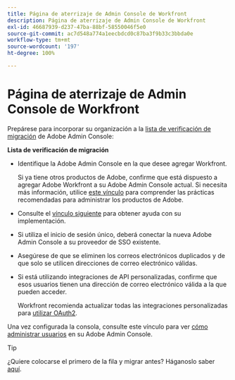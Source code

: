 ```yaml
---
title: Página de aterrizaje de Admin Console de Workfront
description: Página de aterrizaje de Admin Console de Workfront
exl-id: 46687939-d237-47ba-88bf-58550046f5e0
source-git-commit: ac7d548a774a1eecbdcd0c87ba3f9b33c3bbda0e
workflow-type: tm+mt
source-wordcount: '197'
ht-degree: 100%

---
```


# Página de aterrizaje de Admin Console de Workfront

Prepárese para incorporar su organización a la [lista de verificación de migración](https://experienceleague.adobe.com/docs/workfront/using/administration-and-setup/admin-in-admin-console/prep-for-admin-console.html?lang=es) de Adobe Admin Console:

**Lista de verificación de migración**

* Identifique la Adobe Admin Console en la que desee agregar Workfront.

  Si ya tiene otros productos de Adobe, confirme que está dispuesto a agregar Adobe Workfront a su Adobe Admin Console actual. Si necesita más información, utilice [este vínculo](https://helpx.adobe.com/es/enterprise/using/admin-console.html) para comprender las prácticas recomendadas para administrar los productos de Adobe.

* Consulte el [vínculo siguiente](https://helpx.adobe.com/es/enterprise/using/deployment-planning.html) para obtener ayuda con su implementación.
* Si utiliza el inicio de sesión único, deberá conectar la nueva Adobe Admin Console a su proveedor de SSO existente.
* Asegúrese de que se eliminen los correos electrónicos duplicados y de que solo se utilicen direcciones de correo electrónico válidas.
* Si está utilizando integraciones de API personalizadas, confirme que esos usuarios tienen una dirección de correo electrónico válida a la que pueden acceder.

  Workfront recomienda actualizar todas las integraciones personalizadas para [utilizar OAuth2](https://experienceleague.adobe.com/docs/workfront/using/administration-and-setup/configure-integrations/create-oauth-application.html?lang=es).

Una vez configurada la consola, consulte este vínculo para ver [cómo administrar usuarios](https://experienceleague.adobe.com/docs/workfront/using/administration-and-setup/add-users/create-manage-users/admin-console.html?lang=es) en su Adobe Admin Console.

>[!TIP]
>
>¿Quiere colocarse el primero de la fila y migrar antes? Háganoslo saber [aquí](https://workfront.az1.qualtrics.com/jfe/form/SV_9T5LuHf05JUOPAi).
